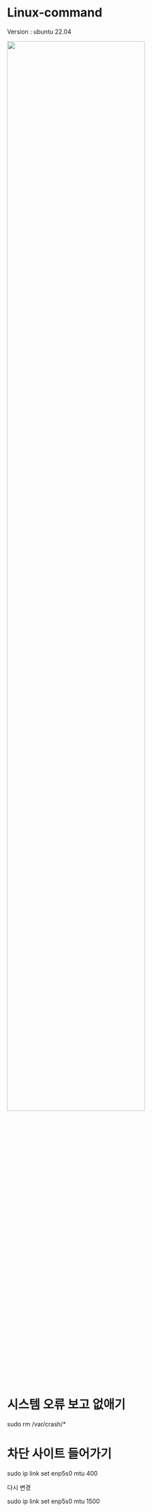 # Linux-command

Version : ubuntu 22.04





<img width="80%" src="https://user-images.githubusercontent.com/84236806/153768692-70a4def2-638b-4d86-aa40-2c61b9d66152.png"/>

# 시스템 오류 보고 없애기

sudo rm /var/crash/*

# 차단 사이트 들어가기

sudo ip link set enp5s0 mtu 400

다시 변경

sudo ip link set enp5s0 mtu 1500
